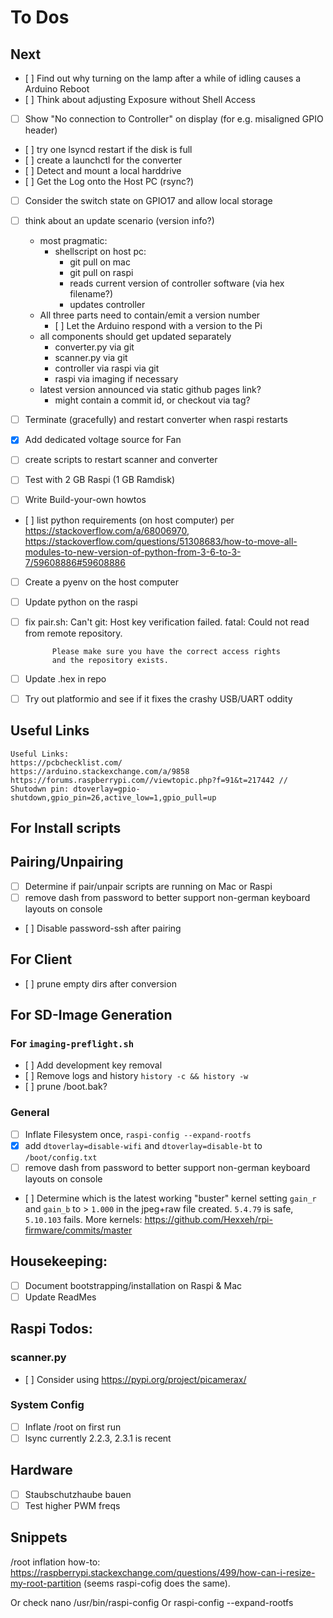 # To Dos

## Next
- [ ] Find out why turning on the lamp after a while of idling causes a Arduino Reboot
- [ ] Think about adjusting Exposure without Shell Access
- [ ] Show "No connection to Controller" on display (for e.g. misaligned GPIO header)
- [ ] try one lsyncd restart if the disk is full
- [ ] create a launchctl for the converter
- [ ] Detect and mount a local harddrive
- [ ] Get the Log onto the Host PC (rsync?)
- [ ] Consider the switch state on GPIO17 and allow local storage
- [ ] think about an update scenario (version info?)
    - most pragmatic:
        - shellscript on host pc:
            - git pull on mac
            - git pull on raspi
            - reads current version of controller software (via hex filename?)
            - updates controller
    - All three parts need to contain/emit a version number
        - [ ] Let the Arduino respond with a version to the Pi
    - all components should get updated separately
        - converter.py via git
        - scanner.py via git
        - controller via raspi via git
        - raspi via imaging if necessary
    - latest version announced via static github pages link?
        - might contain a commit id, or checkout via tag?

- [ ] Terminate (gracefully) and restart converter when raspi restarts
- [x] Add dedicated voltage source for Fan
- [ ] create scripts to restart scanner and converter
- [ ] Test with 2 GB Raspi (1 GB Ramdisk)
- [ ] Write Build-your-own howtos
- [ ] list python requirements (on host computer) per https://stackoverflow.com/a/68006970, https://stackoverflow.com/questions/51308683/how-to-move-all-modules-to-new-version-of-python-from-3-6-to-3-7/59608886#59608886
- [ ] Create a pyenv on the host computer
- [ ] Update python on the raspi
- [ ] fix pair.sh: Can't git:
            Host key verification failed.
            fatal: Could not read from remote repository.

            Please make sure you have the correct access rights
            and the repository exists.
- [ ] Update .hex in repo
- [ ] Try out platformio and see if it fixes the crashy USB/UART oddity


## Useful Links
    Useful Links:
    https://pcbchecklist.com/
    https://arduino.stackexchange.com/a/9858
    https://forums.raspberrypi.com//viewtopic.php?f=91&t=217442 // Shutodwn pin: dtoverlay=gpio-shutdown,gpio_pin=26,active_low=1,gpio_pull=up

## For Install scripts

## Pairing/Unpairing
- [ ] Determine if pair/unpair scripts are running on Mac or Raspi
- [ ] remove dash from password to better support non-german keyboard layouts on console
- [ ] Disable password-ssh after pairing

## For Client 
- [ ] prune empty dirs after conversion 

## For SD-Image Generation 
### For `imaging-preflight.sh`
- [ ] Add development key removal 
- [ ] Remove logs and history `history -c && history -w`
- [ ] prune /boot.bak?

### General
- [ ] Inflate Filesystem once, `raspi-config --expand-rootfs`
- [x] add `dtoverlay=disable-wifi` and `dtoverlay=disable-bt` to `/boot/config.txt`
- [ ] remove dash from password to better support non-german keyboard layouts on console
- [ ] Determine which is the latest working "buster" kernel setting `gain_r` and `gain_b` to > `1.000` in the jpeg+raw file created. `5.4.79` is safe, `5.10.103` fails. More kernels: https://github.com/Hexxeh/rpi-firmware/commits/master

## Housekeeping:
- [ ] Document bootstrapping/installation on Raspi & Mac
- [ ] Update ReadMes

## Raspi Todos:
### scanner.py
- [ ] Consider using https://pypi.org/project/picamerax/

### System Config
- [ ] Inflate /root on first run
- [ ] lsync currently 2.2.3, 2.3.1 is recent

## Hardware
- [ ] Staubschutzhaube bauen
- [ ] Test higher PWM freqs

## Snippets
/root inflation how-to: https://raspberrypi.stackexchange.com/questions/499/how-can-i-resize-my-root-partition (seems raspi-cofig does the same). 

Or check nano /usr/bin/raspi-config
Or raspi-config --expand-rootfs